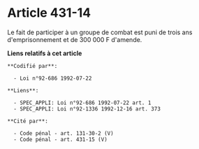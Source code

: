 # Article 431-14

Le fait de participer à un groupe de combat est puni de trois ans d'emprisonnement et de 300 000 F d'amende.

**Liens relatifs à cet article**

	**Codifié par**:

	  - Loi n°92-686 1992-07-22

	**Liens**:

	  - SPEC_APPLI: Loi n°92-686 1992-07-22 art. 1
	  - SPEC_APPLI: Loi n°92-1336 1992-12-16 art. 373

	**Cité par**:

	  - Code pénal - art. 131-30-2 (V)
	  - Code pénal - art. 431-15 (V)
